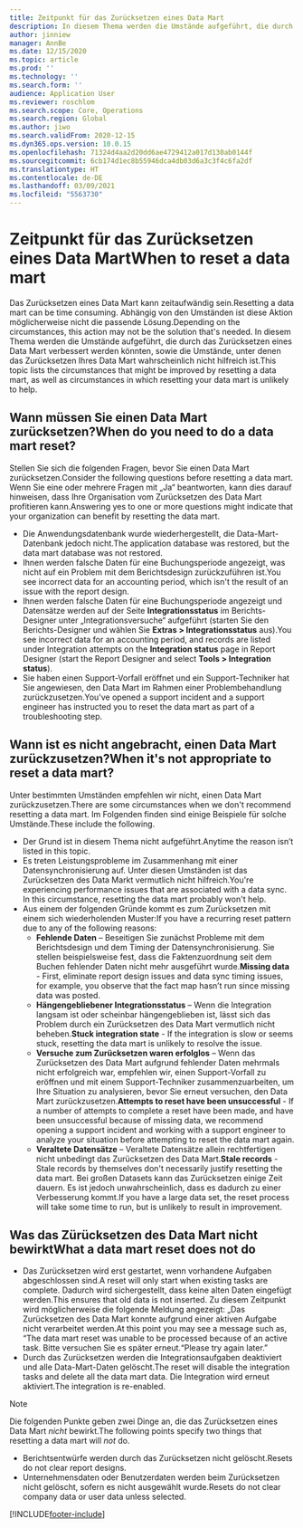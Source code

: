 ```yaml
---
title: Zeitpunkt für das Zurücksetzen eines Data Mart
description: In diesem Thema werden die Umstände aufgeführt, die durch das Zurücksetzen eines Data Mart verbessert werden könnten, und die Umstände, unter denen das Zurücksetzen Ihres Data Mart wahrscheinlich nicht hilfreich ist.
author: jinniew
manager: AnnBe
ms.date: 12/15/2020
ms.topic: article
ms.prod: ''
ms.technology: ''
ms.search.form: ''
audience: Application User
ms.reviewer: roschlom
ms.search.scope: Core, Operations
ms.search.region: Global
ms.author: jiwo
ms.search.validFrom: 2020-12-15
ms.dyn365.ops.version: 10.0.15
ms.openlocfilehash: 71324d4aa2d20dd6ae4729412a017d130ab0144f
ms.sourcegitcommit: 6cb174d1ec8b55946dca4db03d6a3c3f4c6fa2df
ms.translationtype: HT
ms.contentlocale: de-DE
ms.lasthandoff: 03/09/2021
ms.locfileid: "5563730"
---
```

# <a name="when-to-reset-a-data-mart"></a><span data-ttu-id="9fcfb-103">Zeitpunkt für das Zurücksetzen eines Data Mart</span><span class="sxs-lookup"><span data-stu-id="9fcfb-103">When to reset a data mart</span></span>

<span data-ttu-id="9fcfb-104">Das Zurücksetzen eines Data Mart kann zeitaufwändig sein.</span><span class="sxs-lookup"><span data-stu-id="9fcfb-104">Resetting a data mart can be time consuming.</span></span> <span data-ttu-id="9fcfb-105">Abhängig von den Umständen ist diese Aktion möglicherweise nicht die passende Lösung.</span><span class="sxs-lookup"><span data-stu-id="9fcfb-105">Depending on the circumstances, this action may not be the solution that's needed.</span></span> <span data-ttu-id="9fcfb-106">In diesem Thema werden die Umstände aufgeführt, die durch das Zurücksetzen eines Data Mart verbessert werden könnten, sowie die Umstände, unter denen das Zurücksetzen Ihres Data Mart wahrscheinlich nicht hilfreich ist.</span><span class="sxs-lookup"><span data-stu-id="9fcfb-106">This topic lists the circumstances that might be improved by resetting a data mart, as well as circumstances in which resetting your data mart is unlikely to help.</span></span>  

## <a name="when-do-you-need-to-do-a-data-mart-reset"></a><span data-ttu-id="9fcfb-107">Wann müssen Sie einen Data Mart zurücksetzen?</span><span class="sxs-lookup"><span data-stu-id="9fcfb-107">When do you need to do a data mart reset?</span></span>
<span data-ttu-id="9fcfb-108">Stellen Sie sich die folgenden Fragen, bevor Sie einen Data Mart zurücksetzen.</span><span class="sxs-lookup"><span data-stu-id="9fcfb-108">Consider the following questions before resetting a data mart.</span></span> <span data-ttu-id="9fcfb-109">Wenn Sie eine oder mehrere Fragen mit „Ja“ beantworten, kann dies darauf hinweisen, dass Ihre Organisation vom Zurücksetzen des Data Mart profitieren kann.</span><span class="sxs-lookup"><span data-stu-id="9fcfb-109">Answering yes to one or more questions might indicate that your organization can benefit by resetting the data mart.</span></span>

- <span data-ttu-id="9fcfb-110">Die Anwendungsdatenbank wurde wiederhergestellt, die Data-Mart-Datenbank jedoch nicht.</span><span class="sxs-lookup"><span data-stu-id="9fcfb-110">The application database was restored, but the data mart database was not restored.</span></span>
- <span data-ttu-id="9fcfb-111">Ihnen werden falsche Daten für eine Buchungsperiode angezeigt, was nicht auf ein Problem mit dem Berichtsdesign zurückzuführen ist.</span><span class="sxs-lookup"><span data-stu-id="9fcfb-111">You see incorrect data for an accounting period, which isn't the result of an issue with the report design.</span></span>
- <span data-ttu-id="9fcfb-112">Ihnen werden falsche Daten für eine Buchungsperiode angezeigt und Datensätze werden auf der Seite **Integrationsstatus** im Berichts-Designer unter „Integrationsversuche“ aufgeführt (starten Sie den Berichts-Designer und wählen Sie **Extras > Integrationsstatus** aus).</span><span class="sxs-lookup"><span data-stu-id="9fcfb-112">You see incorrect data for an accounting period, and records are listed under Integration attempts on the **Integration status** page in Report Designer (start the Report Designer and select **Tools > Integration status**).</span></span>
- <span data-ttu-id="9fcfb-113">Sie haben einen Support-Vorfall eröffnet und ein Support-Techniker hat Sie angewiesen, den Data Mart im Rahmen einer Problembehandlung zurückzusetzen.</span><span class="sxs-lookup"><span data-stu-id="9fcfb-113">You've opened a support incident and a support engineer has instructed you to reset the data mart as part of a troubleshooting step.</span></span>
 
## <a name="when-its-not-appropriate-to-reset-a-data-mart"></a><span data-ttu-id="9fcfb-114">Wann ist es nicht angebracht, einen Data Mart zurückzusetzen?</span><span class="sxs-lookup"><span data-stu-id="9fcfb-114">When it's not appropriate to reset a data mart?</span></span>
<span data-ttu-id="9fcfb-115">Unter bestimmten Umständen empfehlen wir nicht, einen Data Mart zurückzusetzen.</span><span class="sxs-lookup"><span data-stu-id="9fcfb-115">There are some circumstances when we don't recommend resetting a data mart.</span></span> <span data-ttu-id="9fcfb-116">Im Folgenden finden sind einige Beispiele für solche Umstände.</span><span class="sxs-lookup"><span data-stu-id="9fcfb-116">These include the following.</span></span> 

- <span data-ttu-id="9fcfb-117">Der Grund ist in diesem Thema nicht aufgeführt.</span><span class="sxs-lookup"><span data-stu-id="9fcfb-117">Anytime the reason isn’t listed in this topic.</span></span>
- <span data-ttu-id="9fcfb-118">Es treten Leistungsprobleme im Zusammenhang mit einer Datensynchronisierung auf. Unter diesen Umständen ist das Zurücksetzen des Data Markt vermutlich nicht hilfreich.</span><span class="sxs-lookup"><span data-stu-id="9fcfb-118">You're experiencing performance issues that are associated with a data sync. In this circumstance, resetting the data mart probably won't help.</span></span>
- <span data-ttu-id="9fcfb-119">Aus einem der folgenden Gründe kommt es zum Zurücksetzen mit einem sich wiederholenden Muster:</span><span class="sxs-lookup"><span data-stu-id="9fcfb-119">If you have a recurring reset pattern due to any of the following reasons:</span></span> 
  - <span data-ttu-id="9fcfb-120">**Fehlende Daten** – Beseitigen Sie zunächst Probleme mit dem Berichtsdesign und dem Timing der Datensynchronisierung. Sie stellen beispielsweise fest, dass die Faktenzuordnung seit dem Buchen fehlender Daten nicht mehr ausgeführt wurde.</span><span class="sxs-lookup"><span data-stu-id="9fcfb-120">**Missing data** - First, eliminate report design issues and data sync timing issues, for example, you observe that the fact map hasn’t run since missing data was posted.</span></span>
  - <span data-ttu-id="9fcfb-121">**Hängengebliebener Integrationsstatus** – Wenn die Integration langsam ist oder scheinbar hängengeblieben ist, lässt sich das Problem durch ein Zurücksetzen des Data Mart vermutlich nicht beheben.</span><span class="sxs-lookup"><span data-stu-id="9fcfb-121">**Stuck integration state** - If the integration is slow or seems stuck, resetting the data mart is unlikely to resolve the issue.</span></span>
  - <span data-ttu-id="9fcfb-122">**Versuche zum Zurücksetzen waren erfolglos** – Wenn das Zurücksetzen des Data Mart aufgrund fehlender Daten mehrmals nicht erfolgreich war, empfehlen wir, einen Support-Vorfall zu eröffnen und mit einem Support-Techniker zusammenzuarbeiten, um Ihre Situation zu analysieren, bevor Sie erneut versuchen, den Data Mart zurückzusetzen.</span><span class="sxs-lookup"><span data-stu-id="9fcfb-122">**Attempts to reset have been unsuccessful** - If a number of attempts to complete a reset have been made, and have been unsuccessful because of missing data, we recommend opening a support incident and working with a support engineer to analyze your situation before attempting to reset the data mart again.</span></span>
  - <span data-ttu-id="9fcfb-123">**Veraltete Datensätze** – Veraltete Datensätze allein rechtfertigen nicht unbedingt das Zurücksetzen des Data Mart.</span><span class="sxs-lookup"><span data-stu-id="9fcfb-123">**Stale records** - Stale records by themselves don't necessarily justify resetting the data mart.</span></span> <span data-ttu-id="9fcfb-124">Bei großen Datasets kann das Zurücksetzen einige Zeit dauern. Es ist jedoch unwahrscheinlich, dass es dadurch zu einer Verbesserung kommt.</span><span class="sxs-lookup"><span data-stu-id="9fcfb-124">If you have a large data set, the reset process will take some time to run, but is unlikely to result in improvement.</span></span>
 
## <a name="what-a-data-mart-reset-does-not-do"></a><span data-ttu-id="9fcfb-125">Was das Zürücksetzen des Data Mart nicht bewirkt</span><span class="sxs-lookup"><span data-stu-id="9fcfb-125">What a data mart reset does not do</span></span>  
- <span data-ttu-id="9fcfb-126">Das Zurücksetzen wird erst gestartet, wenn vorhandene Aufgaben abgeschlossen sind.</span><span class="sxs-lookup"><span data-stu-id="9fcfb-126">A reset will only start when existing tasks are complete.</span></span> <span data-ttu-id="9fcfb-127">Dadurch wird sichergestellt, dass keine alten Daten eingefügt werden.</span><span class="sxs-lookup"><span data-stu-id="9fcfb-127">This ensures that old data is not inserted.</span></span> <span data-ttu-id="9fcfb-128">Zu diesem Zeitpunkt wird möglicherweise die folgende Meldung angezeigt: „Das Zurücksetzen des Data Mart konnte aufgrund einer aktiven Aufgabe nicht verarbeitet werden.</span><span class="sxs-lookup"><span data-stu-id="9fcfb-128">At this point you may see a message such as, “The data mart reset was unable to be processed because of an active task.</span></span> <span data-ttu-id="9fcfb-129">Bitte versuchen Sie es später erneut.“</span><span class="sxs-lookup"><span data-stu-id="9fcfb-129">Please try again later.”</span></span>
- <span data-ttu-id="9fcfb-130">Durch das Zurücksetzen werden die Integrationsaufgaben deaktiviert und alle Data-Mart-Daten gelöscht.</span><span class="sxs-lookup"><span data-stu-id="9fcfb-130">The reset will disable the integration tasks and delete all the data mart data.</span></span> <span data-ttu-id="9fcfb-131">Die Integration wird erneut aktiviert.</span><span class="sxs-lookup"><span data-stu-id="9fcfb-131">The integration is re-enabled.</span></span>

> [!NOTE]
> <span data-ttu-id="9fcfb-132">Die folgenden Punkte geben zwei Dinge an, die das Zurücksetzen eines Data Mart *nicht* bewirkt.</span><span class="sxs-lookup"><span data-stu-id="9fcfb-132">The following points specify two things that resetting a data mart will *not* do.</span></span> <br>
> - <span data-ttu-id="9fcfb-133">Berichtsentwürfe werden durch das Zurücksetzen nicht gelöscht.</span><span class="sxs-lookup"><span data-stu-id="9fcfb-133">Resets do not clear report designs.</span></span> <br>
> - <span data-ttu-id="9fcfb-134">Unternehmensdaten oder Benutzerdaten werden beim Zurücksetzen nicht gelöscht, sofern es nicht ausgewählt wurde.</span><span class="sxs-lookup"><span data-stu-id="9fcfb-134">Resets do not clear company data or user data unless selected.</span></span>


[!INCLUDE[footer-include](../../../includes/footer-banner.md)]
